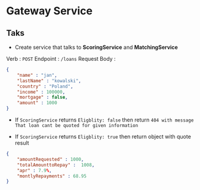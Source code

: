 # Gateway Service

## Taks

- Create service that talks to **ScoringService** and **MatchingService**

Verb : `POST`
Endpoint : `/loans`
Request Body :
```json
{
    "name" : "jan",
    "lastName" : "kowalski",
    "country" : "Poland",
    "income" : 100000,
    "mortgage" : false,
    "amount" : 1000
}
```

- If `ScoringService` returns `Eligblity: false` then return `404 with message That loan cant be quoted for given information`

- If `ScoringService` returns `Eligblity: true` then return object with quote result 
```json
{
    "amountRequested" : 1000,
    "totalAmounttoRepay" :  1008,
    "apr" : 7.9%,
    "montlyRepayments" : 68.95
}
```